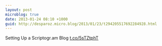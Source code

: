 ```yaml
---
layout: post
microblog: true
date: 2013-01-24 08:10 +1000
guid: http://desparoz.micro.blog/2013/01/23/t294205517692284928.html
---
```

Setting Up a Scriptogr.am Blog [t.co/5sTZtphT](http://t.co/5sTZtphT)
